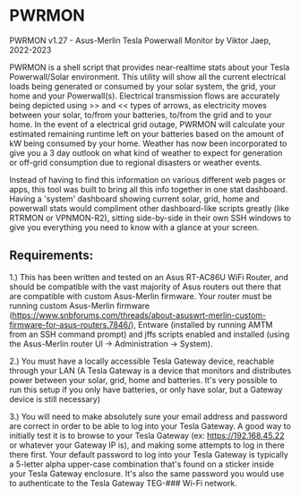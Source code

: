 # PWRMON

PWRMON v1.27 - Asus-Merlin Tesla Powerwall Monitor by Viktor Jaep, 2022-2023

PWRMON is a shell script that provides near-realtime stats about your Tesla Powerwall/Solar environment. This utility will show all the current electrical loads being generated or consumed by your solar system, the grid, your home and your Powerwall(s). Electrical transmission flows are accurately being depicted using >> and << types of arrows, as electricity moves between your solar, to/from your batteries, to/from the grid and to your home. In the event of a electrical grid outage, PWRMON will calculate your estimated remaining runtime left on your batteries based on the amount of kW being consumed by your home. Weather has now been incorporated to give you a 3 day outlook on what kind of weather to expect for generation or off-grid consumption due to regional disasters or weather events.

Instead of having to find this information on various different web pages or apps, this tool was built to bring all this info together in one stat dashboard.  Having a 'system' dashboard showing current solar, grid, home and powerwall stats would compliment other dashboard-like scripts greatly (like RTRMON or VPNMON-R2), sitting side-by-side in their own SSH windows to give you everything you need to know with a glance at your screen.

Requirements:
-------------

1.) This has been written and tested on an Asus RT-AC86U WiFi Router, and should be compatible with the vast majority of Asus routers out there that are compatible with custom Asus-Merlin firmware. Your router must be running custom Asus-Merlin firmware (https://www.snbforums.com/threads/about-asuswrt-merlin-custom-firmware-for-asus-routers.7846/), Entware (installed by running AMTM from an SSH command prompt) and jffs scripts enabled and installed (using the Asus-Merlin router UI -> Administration -> System).

2.) You must have a locally accessible Tesla Gateway device, reachable through your LAN (A Tesla Gateway is a device that monitors and distributes power between your solar, grid, home and batteries. It's very possible to run this setup if you only have batteries, or only have solar, but a Gateway device is still necessary)

3.) You will need to make absolutely sure your email address and password are correct in order to be able to log into your Tesla Gateway. A good way to initially test it is to browse to your Tesla Gateway (ex: https://192.168.45.22 or whatever your Gateway IP is), and making some attempts to log in there there first. Your default password to log into your Tesla Gateway is typically a 5-letter alpha upper-case combination that's found on a sticker inside your Tesla Gateway enclosure. It's also the same password you would use to authenticate to the Tesla Gateway TEG-### Wi-Fi network.
